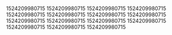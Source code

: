 1524209980715
1524209980715
1524209980715
1524209980715
1524209980715
1524209980715
1524209980715
1524209980715
1524209980715
1524209980715
1524209980715
1524209980715
1524209980715
1524209980715
1524209980715